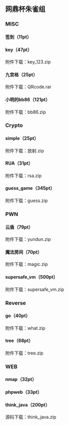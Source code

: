 ## 网鼎杯朱雀组

### MISC

#### 签到（11pt）



#### key（47pt）

附件下载：key_123.zip



#### 九宫格（25pt）

附件下载：QRcode.rar



#### 小明的bb86（121pt）

附件下载：bb86.zip



### Crypto

#### simple（25pt）

附件下载：放射.zip



#### RUA（31pt）

附件下载：rsa.zip



#### guess_game（345pt）

附件下载：guess.zip



### PWN

#### 云盾（79pt）

附件下载：yundun.zip



#### 魔法房间（70pt）

附件下载：magic.zip



#### supersafe_vm（500pt）

附件下载：supersafe_vm.zip



### Reverse

#### go（40pt）

附件下载：what.zip



#### tree（68pt）

附件下载：tree.zip



### WEB

#### nmap（32pt）



#### phpweb（33pt）



#### think_java（200pt）

源码下载：think_java.zip